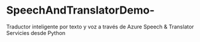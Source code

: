 # SpeechAndTranslatorDemo-
Traductor inteligente por texto y voz a través de Azure Speech &amp; Translator Servicies desde Python 
